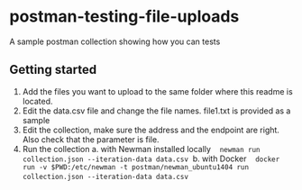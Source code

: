 # postman-testing-file-uploads
A sample postman collection showing how you can tests 


## Getting started

1. Add the files you want to upload to the same folder where this readme is located.
2. Edit the data.csv file and change the file names. file1.txt is provided as a sample
3. Edit the collection, make sure the address and the endpoint are right. Also check that the parameter is file.
4. Run the collection
  a. with Newman installed locally
    `newman run collection.json --iteration-data data.csv`
  b. with Docker
    `docker run -v $PWD:/etc/newman -t postman/newman_ubuntu1404 run collection.json --iteration-data data.csv`
  
